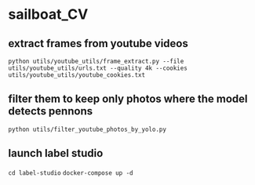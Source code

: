 # sailboat_CV

## extract frames from youtube videos

`python utils/youtube_utils/frame_extract.py --file utils/youtube_utils/urls.txt --quality 4k --cookies utils/youtube_utils/youtube_cookies.txt`

## filter them to keep only photos where the model detects pennons

`python utils/filter_youtube_photos_by_yolo.py`

## launch label studio 

`cd label-studio`
`docker-compose up -d`
